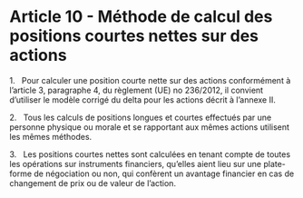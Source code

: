# Article 10 - Méthode de calcul des positions courtes nettes sur des actions


1.   Pour calculer une position courte nette sur des actions conformément à l’article 3, paragraphe 4, du règlement (UE) no 236/2012, il convient d’utiliser le modèle corrigé du delta pour les actions décrit à l’annexe II.

2.   Tous les calculs de positions longues et courtes effectués par une personne physique ou morale et se rapportant aux mêmes actions utilisent les mêmes méthodes.

3.   Les positions courtes nettes sont calculées en tenant compte de toutes les opérations sur instruments financiers, qu’elles aient lieu sur une plate-forme de négociation ou non, qui confèrent un avantage financier en cas de changement de prix ou de valeur de l’action.
